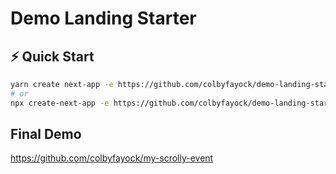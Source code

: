 # Demo Landing Starter

## ⚡️ Quick Start

```bash
yarn create next-app -e https://github.com/colbyfayock/demo-landing-starter
# or
npx create-next-app -e https://github.com/colbyfayock/demo-landing-starter
```

## Final Demo

https://github.com/colbyfayock/my-scrolly-event
